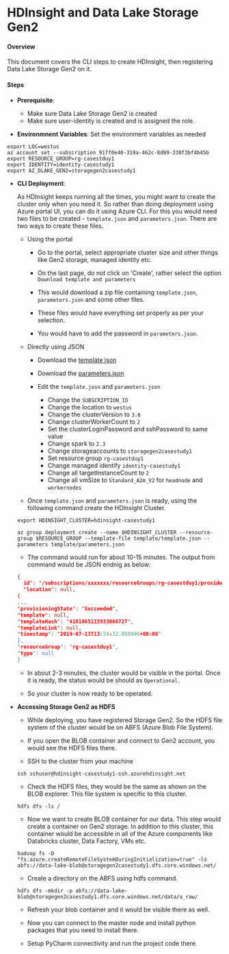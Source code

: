 # HDInsight and Data Lake Storage Gen2

#### Overview

This document covers the CLI steps to create HDInsight, then registering Data Lake Storage Gen2 on it.

#### Steps


* **Prerequisite**: 
    * Make sure Data Lake Storage Gen2 is created
    * Make sure user-identity is created and is assigned the role.
    
* **Environmnent Variables**: Set the environment variables as needed

```
export LOC=westus
az account set --subscription 917f0e40-319a-462c-8d89-330f3bf4b45b
export RESOURCE_GROUP=rg-casestduy1
export IDENTITY=identity-casestudy1
export AZ_DLAKE_GEN2=storagegen2casestudy1
```

* **CLI Deployment**: 

    As HDInsight keeps running all the times, you might want to create the cluster only when you need it.
    So rather than doing deployment using Azure portal UI, you can  do it using Azure CLI. 
    For this you would need two files to be created - `template.json` and `parameters.json`.
    There are two ways to create these files.
    
    * Using the portal
        
        * Go to the portal, select appropriate cluster size and 
            other things like Gen2 storage, managed identity etc.
            
        * On the last page, do not click on 'Create', rather select the option `Download template and parameters`
        
        * This would download a zip file containing `template.json`, `parameters.json` and some other files.
        
        * These files would have everything set properly as per your selection.
        
        * You would have to add the password in `parameters.json`.
     
    * Directly using JSON
        
        * Download the [template json](https://github.com/Azure-Samples/hdinsight-data-lake-storage-gen2-templates/blob/master/hdinsight-adls-gen2-template.json)
        
        * Download the [parameters.json](https://github.com/Azure-Samples/hdinsight-data-lake-storage-gen2-templates/blob/master/parameters.json)
        
        * Edit the `template.josn` and `parameters.json`
            * Change the `SUBSCRIPTION_ID`
            * Change the location to `westus`
            * Change the clusterVersion to `3.6`
            * Change clusterWorkerCount to `2`
            * Set the clusterLoginPassword and sshPassword to same value
            * Change spark to `2.3`
            * Change storageaccounts to `storagegen2casestudy1`
            * Set resource group `rg-casestduy1`
            * Change managed identify `identity-casestudy1`
            * Change all targetInstanceCount to `2`
            * Change all vmSize to `Standard_A2m_V2` for `headnode` and `workernodes`
            
    * Once `template.json` and `parameters.json` is ready, using the following command create the HDInsight Cluster.
    
    ```
    export HDINSIGHT_CLUSTER=hdinsight-casestudy1
    
    az group deployment create --name $HDINSIGHT_CLUSTER --resource-group $RESOURCE_GROUP --template-file template/template.json --parameters template/parameters.json
    
    ```
    
    * The command would run for about 10-15 minutes. The output from command would be JSON endnig as below:
    
    ```json
    {
      id": "/subscriptions/xxxxxxx/resourceGroups/rg-casestduy1/providers/Microsoft.Resources/deployments/hdinsight-casestudy1",
      "location": null,
    {
    ...
    "provisioningState": "Succeeded",
    "template": null,
    "templateHash": "4181865115933066727",
    "templateLink": null,
    "timestamp": "2019-07-13T13:24:32.059946+00:00"
  },
  "resourceGroup": "rg-casestduy1",
  "type": null
    }
    ```
    
    * In about 2-3 minutes, the cluster would be visible in the portal. 
    Once it is ready, the status would be should as `Operational`.
    
    * So your cluster is now ready to be operated.
    
* **Accessing Storage Gen2 as HDFS**

    * While deploying, you have registered Storage Gen2. 
    So the HDFS file system of the cluster would be on ABFS (Azure Blob File System).
    
    * If you open the BLOB container and connect to Gen2 account, you would see the HDFS files there.
    
    * SSH to the cluster from your machine
    
    ```
    ssh sshuser@hdinsight-casestudy1-ssh.azurehdinsight.net
    ```
    
    * Check the HDFS files, they would be the same as shown on the BLOB explorer. 
    This file system is specific to this cluster.
    
    ```
    hdfs dfs -ls /
    ```
    
    * Now we want to create BLOB container for our data. 
    This step would create a container on Gen2 storage. In addition to this cluster, this container would be accessible 
     in all of the Azure components like Databricks cluster, Data Factory, VMs etc.
        
    ```
    hadoop fs -D "fs.azure.createRemoteFileSystemDuringInitialization=true" -ls abfs://data-lake-blob@storagegen2casestudy1.dfs.core.windows.net/
    ```
    
    * Create a directory on the ABFS using hdfs command.
    
    ```
    hdfs dfs -mkdir -p abfs://data-lake-blob@storagegen2casestudy1.dfs.core.windows.net/data/a_raw/
    ```
    
    * Refresh your blob container and it would be visible there as well.
    
    * Now you can connect to the master node and install python packages that you need to install there.
    
    * Setup PyCharm connectivity and run the project code there.
    
    
    
    
